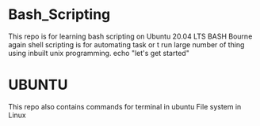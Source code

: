 # Bash_Scripting
This repo is for learning bash scripting on Ubuntu 20.04 LTS
BASH Bourne again shell scripting is for automating task or t run large number of thing using inbuilt unix programming.
echo "let's get started"
# UBUNTU
This repo also contains commands for terminal in ubuntu
File system in Linux
